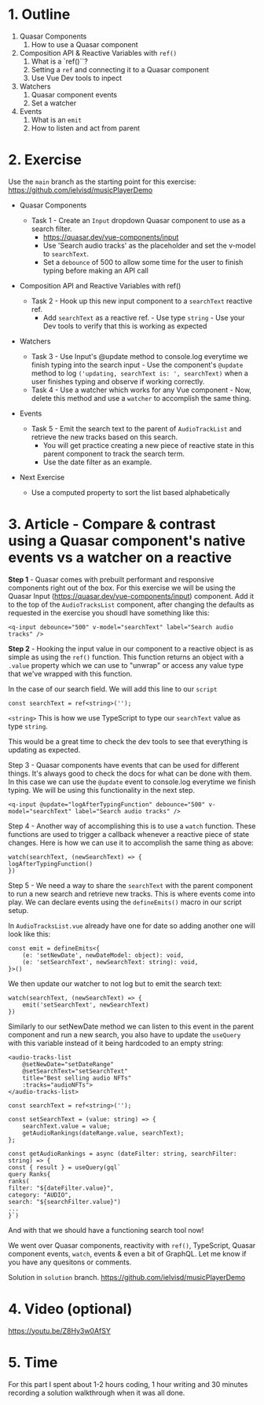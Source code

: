 # 1. Outline

1. Quasar Components
	1. How to use a Quasar component
2. Composition API & Reactive Variables with `ref()`
	1. What is a `ref()``?
	2. Setting a `ref` and connecting it to a Quasar component
	3. Use Vue Dev tools to inpect
3. Watchers
	1. Quasar component events
	2. Set a watcher
4. Events
	1. What is an `emit`
	2. How to listen and act from parent

# 2. Exercise

Use the `main` branch as the starting point for this exercise: https://github.com/ielvisd/musicPlayerDemo

- Quasar Components
	- Task 1 - Create an `Input` dropdown Quasar component to use as a search filter.
		- https://quasar.dev/vue-components/input
		- Use 'Search audio tracks' as the placeholder and set the v-model to `searchText`.
		- Set a `debounce` of 500 to allow some time for the user to finish typing before making an API call
- Composition API and Reactive Variables with ref()
	- Task 2 - Hook up this new input component to a `searchText` reactive ref.
		- Add `searchText` as a reactive ref.
					- Use type `string`
				- Use your Dev tools to verify that this is working as expected
- Watchers
	- Task 3 - Use Input's @update method to console.log everytime we finish typing into the search input
			- Use the component's `@update` method to log `('updating, searchText is: ', searchText)` when a user finishes typing and observe if working correctly.
	- Task 4 - Use a watcher which works for any Vue component
			- Now, delete this method and use a `watcher` to accomplish the same thing.
- Events
	- Task 5 - Emit the search text to the parent of `AudioTrackList` and retrieve the new tracks based on this search.
		- You will get practice creating a new piece of reactive state in this parent component to track the search term.
		- Use the date filter as an example.

- Next Exercise
	- Use a computed property to sort the list based alphabetically

# 3. Article - Compare & contrast using a Quasar component's native events vs a watcher on a reactive

**Step 1** - Quasar comes with prebuilt performant and responsive components right out of the box. For this exercise we will be using the Quasar Input (https://quasar.dev/vue-components/input) component. Add it to the top of the `AudioTracksList` component, after changing the defaults as requested in the exercise you shoudl have something like this:

```<q-input debounce="500" v-model="searchText" label="Search audio tracks" />```

**Step 2** - Hooking the input value in our component to a reactive object is as simple as using the `ref()` function. This function returns an object with a `.value` property which we can use to "unwrap" or access any value type that we've wrapped with this function.

In the case of our search field. We will add this line to our `script`

`const searchText = ref<string>('');`

`<string>` This is how we use TypeScript to type our `searchText` value as type `string`.

This would be a great time to check the dev tools to see that everything is updating as expected.

Step 3 - Quasar components have events that can be used for different things. It's always good to check the docs for what can be done with them. In this case we can use the `@update` event to console.log everytime we finish typing. We will be using this functionality in the next step.

```
<q-input @update="logAfterTypingFunction" debounce="500" v-model="searchText" label="Search audio tracks" />
```

Step 4 - Another way of accomplishing this is to use a `watch` function. These functions are used to trigger a callback whenever a reactive piece of state changes. Here is how we can use it to accomplish the same thing as above:

```
watch(searchText, (newSearchText) => {
logAfterTypingFunction()
})
```

Step 5 - We need a way to share the `searchText` with the parent component to run a new search and retrieve new tracks. This is where events come into play. We can declare events using the `defineEmits()` macro in our script setup.

In `AudioTracksList.vue` already have one for date so adding another one will look like this:
```
const emit = defineEmits<{
	(e: 'setNewDate', newDateModel: object): void,
	(e: 'setSearchText', newSearchText: string): void,
}>()
```

We then update our watcher to not log but to emit the search text:
```
watch(searchText, (newSearchText) => {
	emit('setSearchText', newSearchText)
})
```

Similarly to our setNewDate method we can listen to this event in the parent component and run a new search, you also have to update the `useQuery` with this variable instead of it being hardcoded to an empty string:

```
<audio-tracks-list
	@setNewDate="setDateRange"
	@setSearchText="setSearchText"
	title="Best selling audio NFTs"
	:tracks="audioNFTs">
</audio-tracks-list>
```

```
const searchText = ref<string>('');

const setSearchText = (value: string) => {
	searchText.value = value;
	getAudioRankings(dateRange.value, searchText);
};

const getAudioRankings = async (dateFilter: string, searchFilter: string) => {
const { result } = useQuery(gql`
query Ranks{
ranks(
filter: "${dateFilter.value}",
category: "AUDIO",
search: "${searchFilter.value}")
...
}`)
```

And with that we should have a functioning search tool now!

We went over Quasar components, reactivity with `ref()`, TypeScript, Quasar component events, `watch`, events & even a bit of GraphQL. Let me know if you have any quesitons or comments.

Solution in `solution` branch. https://github.com/ielvisd/musicPlayerDemo

# 4. Video (optional)
https://youtu.be/Z8Hy3w0AfSY

# 5. Time

For this part I spent about 1-2 hours coding, 1 hour writing and 30 minutes recording a solution walkthrough when it was all done.